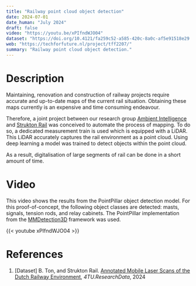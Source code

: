 ```yaml
---
title: "Railway point cloud object detection"
date: 2024-07-01
date_human: "July 2024"
draft: false
video: "https://youtu.be/xPIfndWJO04"
dataset: "https://doi.org/10.4121/fa259c52-a585-420c-8a0c-af5e91518e29.v1"
web: "https://techforfuture.nl/project/tff2207/"
summary: "Railway point cloud object detection."
---
```


# Description
<!--- Situation --->
Maintaining, renovation and construction of railway projects require accurate and up-to-date maps of the current rail situation. Obtaining these maps currently is an expensive and time consuming endeavour.

<!--- Task/Action --->
Therefore, a joint project between our research group [Ambient Intelligence](https://www.saxion.edu/business-and-research/research/smart-industry/ambient-intelligence) and [Strukton Rail](https://struktonrail.nl) was conceived to automate the process of mapping. To do so, a dedicated measurement train is used which is equipped with a LiDAR. This LiDAR accurately captures the rail environment as a point cloud. Using deep learning a model was trained to detect objects within the point cloud.

<!--- Result/Impact --->
As a result, digitalisation of large segments of rail can be done in a short amount of time.

# Video
This video shows the results from the PointPillar object detection model. For this proof-of-concept, the following object classes are detected: masts, signals, tension rods, and relay cabinets. The PointPillar implementation from the [MMDetection3D](https://github.com/open-mmlab/mmdetection3d) framework was used.

{{< youtube xPIfndWJO04 >}}

# References
1. [Dataset] B. Ton, and Strukton Rail. [Annotated Mobile Laser Scans of the Dutch Railway Environment](https://doi.org/10.4121/fa259c52-a585-420c-8a0c-af5e91518e29.v1), *4TU.ResearchData*, 2024
